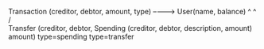 
Transaction (creditor, debtor, amount, type) ––––> User(name, balance) 
         ^                          ^
        /                            \
Transfer (creditor, debtor,      Spending (creditor, debtor,
description, amount)             amount) type=spending
type=transfer

